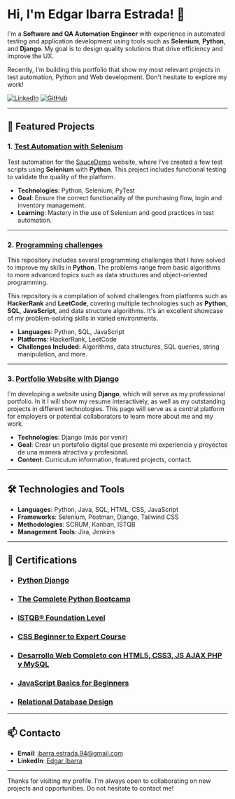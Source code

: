 # Hi, I'm Edgar Ibarra Estrada! 👋

I'm a **Software and QA Automation Engineer** with experience in automated testing and application development using tools such as **Selenium**, **Python**, and **Django**. My goal is to design quality solutions that drive efficiency and improve the UX.

Recently, I'm building this portfolio that show my most relevant projects in test automation, Python and Web development. Don't hesitate to explore my work!

[![LinkedIn](https://img.shields.io/badge/LinkedIn-blue)](https://www.linkedin.com/in/edgar-ibarra-estrada-98b81016b/)
[![GitHub](https://img.shields.io/badge/GitHub-black)](https://github.com/Ed-Ibarra)

---

## 📂 Featured Projects

### 1. [Test Automation with Selenium](https://github.com/Ed-Ibarra/saucedemo-selenium-tests)
Test automation for the [SauceDemo](https://www.saucedemo.com) website, where I've created a few test scripts using **Selenium** with **Python**. This project includes functional testing to validate the quality of the platform.

- **Technologies**: Python, Selenium, PyTest
- **Goal**: Ensure the correct functionality of the purchasing flow, login and inventory management.
- **Learning**: Mastery in the use of Selenium and good practices in test automation.

---

### 2. [Programming challenges](https://github.com/Ed-Ibarra/programming-challenges)
This repository includes several programming challenges that I have solved to improve my skills in **Python**. The problems range from basic algorithms to more advanced topics such as data structures and object-oriented programming.

This repository is a compilation of solved challenges from platforms such as **HackerRank** and **LeetCode**, covering multiple technologies such as **Python**, **SQL**, **JavaScript**, and data structure algorithms. It's an excellent showcase of my problem-solving skills in varied environments.

- **Languages**: Python, SQL, JavaScript
- **Platforms**: HackerRank, LeetCode
- **Challenges Included**: Algorithms, data structures, SQL queries, string manipulation, and more.


---

### 3. [Portfolio Website with Django](https://github.com/Ed-Ibarra/portfolio-website)
I'm developing a website using **Django**, which will serve as my professional portfolio. In it I will show my resume interactively, as well as my outstanding projects in different technologies. This page will serve as a central platform for employers or potential collaborators to learn more about me and my work.

- **Technologies**: Django (más por venir)
- **Goal**: Crear un portafolio digital que presente mi experiencia y proyectos de una manera atractiva y profesional.
- **Content**: Curriculum information, featured projects, contact.

---

## 🛠️ Technologies and Tools

- **Languages**: Python, Java, SQL, HTML, CSS, JavaScript
- **Frameworks**: Selenium, Postman, Django, Tailwind CSS
- **Methodologies**: SCRUM, Kanban, ISTQB
- **Management Tools**: Jira, Jenkins

---

## 📜 Certifications

- ### [Python Django](https://www.udemy.com/certificate/UC-75a7a10c-ed3e-469d-b4d8-5a665571996d/)
- ### [The Complete Python Bootcamp](https://www.udemy.com/certificate/UC-567cbd70-fa6c-4f8f-9b91-fc87663af665/)
- ### [ISTQB® Foundation Level](https://www.udemy.com/certificate/UC-635d684f-d90a-41f7-a5e0-5899bedaa762/)
- ### [CSS Beginner to Expert Course](https://www.udemy.com/certificate/UC-a898f871-3bf9-4a9d-adcd-e2433c794280/)
- ### [Desarrollo Web Completo con HTML5, CSS3, JS AJAX PHP y MySQL](https://www.udemy.com/certificate/UC-ab2f240f-00d5-423f-b5f9-7e82f9e767d0/)
- ### [JavaScript Basics for Beginners](https://www.udemy.com/certificate/UC-d8046044-7bdb-4a09-8765-2bf37f08f4f1/)
- ### [Relational Database Design](https://www.udemy.com/certificate/UC-ac2c27e3-2991-4f93-8e61-a03887ad2503/)


---

## 📫 Contacto

- **Email**: [ibarra.estrada.94@gmail.com](mailto:ibarra.estrada.94@gmail.com)
- **LinkedIn**: [Edgar Ibarra](https://www.linkedin.com/in/edgar-ibarra-estrada-98b81016b/)

---

Thanks for visiting my profile. I'm always open to collaborating on new projects and opportunities. Do not hesitate to contact me!
